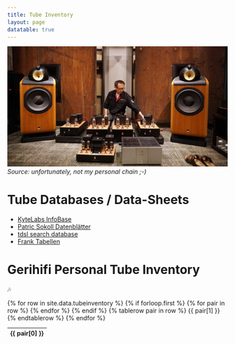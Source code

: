 ```yaml
---
title: Tube Inventory
layout: page
datatable: true
---
```


![Audio Note](/assets/images/audionote-tube.jpg)
_Source: unfortunately, not my personal chain ;-)_

# Tube Databases / Data-Sheets

- [KyteLabs InfoBase](https://www.dl7avf.info/charts/roehren/index.html)
- [Patric Sokoll Datenblätter](https://patric-sokoll.de/R%C3%B6hrenmuseum/Datenbank/Liste%20Hersteller.html)
- [tdsl search database](https://tdsl.duncanamps.com/tubesearch.php)
- [Frank Tabellen](https://frank.pocnet.net/)

# Gerihifi Personal Tube Inventory

:notes:

<table id="tubes" class="display" style="width:100%">
  {% for row in site.data.tubeinventory %}
  <thead>
    {% if forloop.first %}
    <tr>
      {% for pair in row %}
        <th>{{ pair[0] }}</th>
      {% endfor %}
    </tr>
    {% endif %}
    {% tablerow pair in row %}
      {{ pair[1] }}
    {% endtablerow %}
  </thead>
  {% endfor %}
</table>
